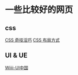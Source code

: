 # 一些比较好的网页

## css
[CSS 奇技淫巧](https://github.com/chokcoco/iCSS)
[CSS 布局方式](https://segmentfault.com/a/1190000010989110#articleHeader18)

## UI & UE
[Wiiii-UI中国](https://www.ui.cn/detail/432679.html)